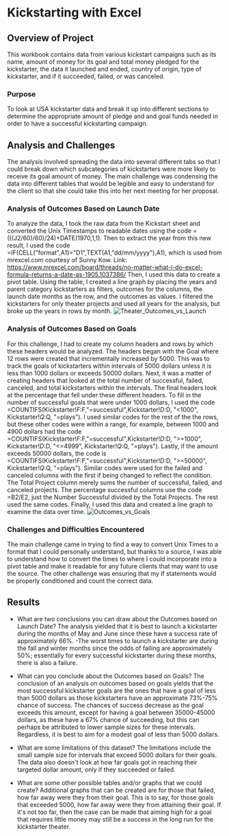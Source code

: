 # Kickstarting with Excel

## Overview of Project
This workbook contains data from various kickstart campaigns such as its name, amount of money for its goal and total money pledged for
the kickstarter, the data it launched and ended, country of origin, type of kickstarter, and if it succeeded, failed, or was canceled.  

### Purpose
To look at USA kickstarter data and break it up into different sections to determine the appropriate amount of pledge and and goal funds
needed in order to have a successful kickstarting campaign.

## Analysis and Challenges
The analysis involved spreading the data into several different tabs so that I could break down which subcategories of kickstarters were
more likely to receive its goal amount of money. The main challenge was condensing the data into different tables that would be legible
and easy to understand for the client so that she could take this into her next meeting for her proposal.

### Analysis of Outcomes Based on Launch Date
To analyze the data, I took the raw data from the Kickstart sheet and converted the Unix Timestamps to readable dates using the code
=(((J2/60)/60)/24)+DATE(1970,1,1). Then to extract the year from this new result, I used the code 
=IF(CELL("format",A1)="D1",TEXT(A1,"dd/mm/yyyy"),A1), which is used from mrexcel.com courtesy of Sunny Kow.
Link: https://www.mrexcel.com/board/threads/no-matter-what-i-do-excel-formula-returns-a-date-as-1905.1037386/
Then, I used this data to create a pivot table. Using the table, I created a line graph by placing the years and parent 
category kickstarters as filters, outcomes for the columns, the launch date months as the row, and the outcomes as values.
I filtered the kickstarters for only theater projects and used all years for the analysis, but broke up the years in rows
by month.
![Theater_Outcomes_vs_Launch](https://user-images.githubusercontent.com/46951897/123502341-4e37cd00-d611-11eb-939d-e903f4bf8bcb.png)

### Analysis of Outcomes Based on Goals
For this challenge, I had to create my column headers and rows by which these headers would be analyzed.
The headers began with the Goal where 12 rows were created that incrementally increased by 5000. This was to track the goals of 
kickstarters within intervals of 5000 dollars unless it is less than 1000 dollars or exceeds 50000 dollars. Next, it was a matter of 
creating headers that looked at the total number of successful, failed, canceled, and total kickstarters within the intervals.
The final headers look at the percentage that fell under these different headers.
To fill in the number of successful goals that were under 1000 dollars, I used the code =COUNTIFS(Kickstarter!$F:$F,"=successful",Kickstarter!$D:$D, "<1000", Kickstarter!$Q:$Q, "=plays").
I used similar codes for the rest of the the rows, but these other codes were within a range,
for example, between 1000 and 4900 dollars had the code =COUNTIFS(Kickstarter!$F:$F,"=successful",Kickstarter!$D:$D, ">=1000", Kickstarter!$D:$D, "<=4999", Kickstarter!$Q:$Q, "=plays").
Lastly, if the amount exceeds 50000 dollars, the code is =COUNTIFS(Kickstarter!$F:$F,"=successful",Kickstarter!$D:$D, ">=50000", Kickstarter!$Q:$Q, "=plays").
Similar codes were used for the failed and canceled columns with the first if being changed to reflect the condition.
The Total Project column merely sums the number of successful, failed, and canceled projects.
The percentage successful columns use the code =B2/E2, just the Number Successful divided by the Total Projects.
The rest used the same codes.
Finally, I used this data and created a line graph to examine the data over time.
![Outcomes_vs_Goals](https://user-images.githubusercontent.com/46951897/123502348-57c13500-d611-11eb-93de-ae54f226b9e5.png)

### Challenges and Difficulties Encountered
The main challenge came in trying to find a way to convert Unix Times to a format that I could personally understand,
but thanks to a source, I was able to understand how to convert the times to where I could incorporate into a pivot table
and make it readable for any future clients that may want to use the source. The other challenge was ensuring that my
if statements would be properly conditioned and count the correct data.

## Results

- What are two conclusions you can draw about the Outcomes based on Launch Date?
The analysis yielded that it is best to launch a kickstarter during the months of May and June since these have a success rate of
approximately 66%. 
-The worst times to launch a kickstarter are during the fall and winter months since the odds of failing are 
approximately 50%; essentially for every successful kickstarter during these months, there is also a failure.

- What can you conclude about the Outcomes based on Goals?
The conclusion of an analysis on outcomes based on goals yields that the most successful kickstarter goals are the ones that have a goal
of less than 5000 dollars as those kickstarters have an approximate 73%-75% chance of success. The chances of success decrease as the
goal exceeds this amount, except for having a goal between 35000-45000 dollars, as these have a 67% chance of succeeding, but this can
perhaps be attributed to lower sample sizes for these intervals. Regardless, it is best to aim for a modest goal of less than 5000 dollars.

- What are some limitations of this dataset?
The limitations include the small sample size for intervals that exceed 5000 dollars for their goals. The data also doesn't look at
how far goals got in reaching their targeted dollar amount, only if they succeeded or failed.

- What are some other possible tables and/or graphs that we could create?
Additional graphs that can be created are for those that failed, how far away were they from their goal. This is to say, for those
goals that exceeded 5000, how far away were they from attaining their goal. If it's not too far, then the case can be made that aiming high
for a goal that requires little money may still be a success in the long run for the kickstarter theater.
